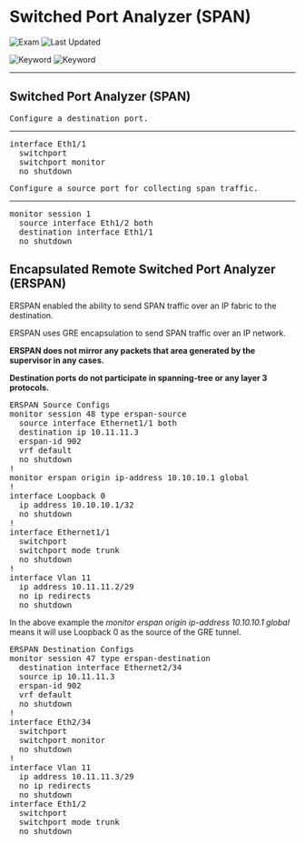 # Switched Port Analyzer (SPAN)

![Exam](https://img.shields.io/badge/DCCOR-8A2BE2)
![Last Updated](https://img.shields.io/badge/Last%20Updated-2024--01--16-blue)

![Keyword](https://img.shields.io/badge/SPAN-darkgreen)
![Keyword](https://img.shields.io/badge/Switched%20Port%20Analyzer-darkgreen)

<hr>

## Switched Port Analyzer (SPAN)

<pre>
<span>Configure a destination port.</span>
<hr>interface Eth1/1
  switchport
  switchport monitor
  no shutdown
</pre>

<pre>
<span>Configure a source port for collecting span traffic.</span>
<hr>monitor session 1
  source interface Eth1/2 both
  destination interface Eth1/1
  no shutdown
</pre>

## Encapsulated Remote Switched Port Analyzer (ERSPAN)

ERSPAN enabled the ability to send SPAN traffic over an IP fabric to the destination.

ERSPAN uses GRE encapsulation to send SPAN traffic over an IP network.

**ERSPAN does not mirror any packets that area generated by the supervisor in any cases.**

**Destination ports do not participate in spanning-tree or any layer 3 protocols.**

<pre>
<span>ERSPAN Source Configs</span>
monitor session 48 type erspan-source
  source interface Ethernet1/1 both
  destination ip 10.11.11.3
  erspan-id 902
  vrf default
  no shutdown
!
monitor erspan origin ip-address 10.10.10.1 global
!
interface Loopback 0
  ip address 10.10.10.1/32
  no shutdown
!
interface Ethernet1/1
  switchport
  switchport mode trunk
  no shutdown
!
interface Vlan 11
  ip address 10.11.11.2/29
  no ip redirects
  no shutdown
</pre>

In the above example the *monitor erspan origin ip-address 10.10.10.1 global* means it will use Loopback 0 as the source of the GRE tunnel.

<pre>
<span>ERSPAN Destination Configs</span>
monitor session 47 type erspan-destination
  destination interface Ethernet2/34
  source ip 10.11.11.3
  erspan-id 902
  vrf default
  no shutdown
!
interface Eth2/34
  switchport
  switchport monitor
  no shutdown
!
interface Vlan 11
  ip address 10.11.11.3/29
  no ip redirects
  no shutdown
interface Eth1/2
  switchport
  switchport mode trunk
  no shutdown
</pre>

